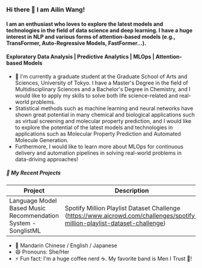 ### Hi there 👋 I am Ailin Wang!
#### I am an enthusiast who loves to explore the latest models and technologies in the field of data science and deep learning. I have a huge interest in NLP and various forms of attention-based models (e.g., TransFormer, Auto-Regressive Models, FastFormer...).
#### Exploratory Data Analysis | Predictive Analytics | MLOps | Attention-based Models
- 🌱 I'm currently a graduate student at the Graduate School of Arts and Sciences, University of Tokyo. I have a Master's Degree in the field of Multidisciplinary Sciences and a Bachelor's Degree in Chemistry, and I would like to apply my skills to solve both life science-related and real-world problems.
- Statistical methods such as machine learning and neural networks have shown great potential in many chemical and biological applications such as virtual screening and molecular property prediction, and I would like to explore the potential of the latest models and technologies in applications such as 
Molecular Property Prediction and Automated Molecule Generation.
- Furthermore, I would like to learn more about MLOps for continuous delivery and automation pipelines in solving real-world problems in data-driving approaches!

##### 🔭 My Recent Projects

| Project                                                                                  | Description                                                                                                                                                    |
|------------------------------------------------------------------------------------------|----------------------------------------------------------------------------------------------------------------------------------------------------------------|
| Language Model Based Music Recommendation System - SonglistML                            | Spotify Million Playlist Dataset Challenge (https://www.aicrowd.com/challenges/spotify-million-playlist-dataset-challenge)                                     |


- 💬 Mandarin Chinese / English / Japanese
- 😄 Pronouns: She/Her
- ⚡ Fun fact: I'm a huge coffee nerd ☕. My favorite band is Men I Trust 🎸!


<!--
**bunnythecat/bunnythecat** is a ✨ _special_ ✨ repository because its `README.md` (this file) appears on your GitHub profile.
-->
